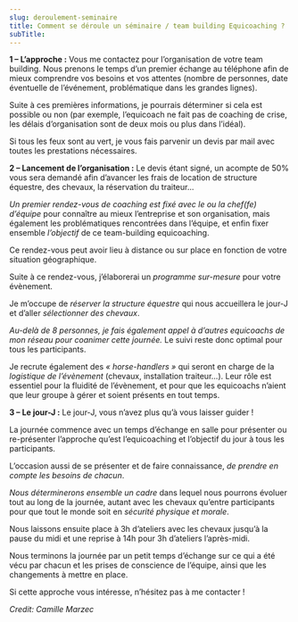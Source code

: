 ```yaml
---
slug: deroulement-seminaire
title: Comment se déroule un séminaire / team building Equicoaching ?
subTitle: 
---
```


**1 – L’approche :**
Vous me contactez pour l’organisation de votre team building. Nous prenons le temps d’un premier échange au téléphone
afin de mieux comprendre vos besoins et vos attentes (nombre de personnes, date éventuelle de l’événement, problématique
dans les grandes lignes).

Suite à ces premières informations, je pourrais déterminer si cela est possible ou non (par exemple, l’equicoach ne fait
pas de coaching de crise, les délais d’organisation sont de deux mois ou plus dans l’idéal).

Si tous les feux sont au vert, je vous fais parvenir un devis par mail avec toutes les prestations nécessaires.

**2 – Lancement de l’organisation :**
Le devis étant signé, un acompte de 50% vous sera demandé afin d’avancer les frais de location de structure équestre,
des chevaux, la réservation du traiteur...

*Un premier rendez-vous de coaching est fixé avec le ou la chef(fe) d’équipe* pour connaître au mieux l’entreprise et
son organisation, mais également les problématiques rencontrées dans l’équipe, et enfin fixer ensemble *l’objectif* de
ce team-building equicoaching.

Ce rendez-vous peut avoir lieu à distance ou sur place en fonction de votre situation géographique.

Suite à ce rendez-vous, j’élaborerai un *programme sur-mesure* pour votre évènement.

Je m’occupe de *réserver la structure équestre* qui nous accueillera le jour-J et d’aller *sélectionner des chevaux*.

*Au-delà de 8 personnes, je fais également appel à d’autres equicoachs de mon réseau pour coanimer cette journée.* Le
suivi reste donc optimal pour tous les participants.

Je recrute également des *« horse-handlers »* qui seront en charge de la *logistique de l’évènement* (chevaux,
installation traiteur...). Leur rôle est essentiel pour la fluidité de l’évènement, et pour que les equicoachs n’aient
que leur groupe à gérer et soient présents en tout temps.

**3 – Le jour-J :**
Le jour-J, vous n’avez plus qu’à vous laisser guider !

La journée commence avec un temps d’échange en salle pour présenter ou re-présenter l’approche qu’est l’equicoaching et
l’objectif du jour à tous les participants.

L’occasion aussi de se présenter et de faire connaissance, *de prendre en compte les besoins de chacun*.

*Nous déterminerons ensemble un cadre* dans lequel nous pourrons évoluer tout au long de la journée, autant avec les
chevaux qu’entre participants pour que tout le monde soit en *sécurité physique et morale*.

Nous laissons ensuite place à 3h d’ateliers avec les chevaux jusqu’à la pause du midi et une reprise à 14h pour 3h
d’ateliers l’après-midi.

Nous terminons la journée par un petit temps d’échange sur ce qui a été vécu par chacun et les prises de conscience de
l’équipe, ainsi que les changements à mettre en place.

Si cette approche vous intéresse, n’hésitez pas à me contacter !

*Credit: Camille Marzec*
